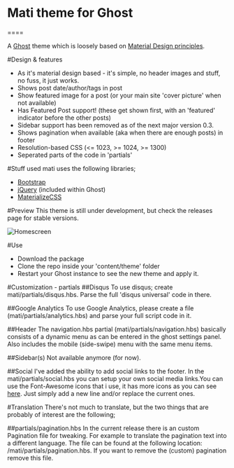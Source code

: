 # Mati theme for Ghost
====

A [Ghost](http://github.com/tryghost/ghost/) theme which is loosely based on [Material Design principles](http://www.google.com/design/spec/what-is-material/environment.html).

#Design & features
- As it's material design based - it's simple, no header images and stuff, no fuss, it just works.
- Shows post date/author/tags in post
- Show featured image for a post (or your main site 'cover picture' when not available)
- Has Featured Post support! (these get shown first, with an 'featured' indicator before the other posts)
- Sidebar support has been removed as of the next major version 0.3. 
- Shows pagination when available (aka when there are enough posts) in footer
- Resolution-based CSS (<= 1023, >= 1024, >= 1300)
- Seperated parts of the code in 'partials'

#Stuff used
mati uses the following libraries;
- [Bootstrap](https://github.com/twbs/bootstrap)
- [jQuery](https://github.com/jquery/jquery) (included within Ghost)
- [MaterializeCSS](https://materializecss.com)

#Preview
This theme is still under development, but check the releases page for stable versions.

![Homescreen](http://img.photobucket.com/albums/v385/hxkclan/2016-03-19%206%20-%20Copy.png)

#Use
- Download the package
- Clone the repo inside your 'content/theme' folder
- Restart your Ghost instance to see the new theme and apply it.

#Customization - partials
##Disqus
To use disqus; create mati/partials/disqus.hbs. Parse the full 'disqus universal' code in there.

##Google Analytics
To use Google Analytics, please create a file (mati/partials/analytics.hbs) and parse your full script code in it.

##Header
The navigation.hbs partial (mati/partials/navigation.hbs) basically consists of a dynamic menu as can be entered in the ghost settings panel. Also includes the mobile (side-swipe) menu with the same menu items.

##Sidebar(s)
Not available anymore (for now).

##Social
I've added the ability to add social links to the footer. In the mati/partials/social.hbs you can setup your own social media links.You can use the Font-Awesome icons that i use, it has more icons as you can see [here](http://fortawesome.github.io/Font-Awesome/icons/). Just simply add a new line and/or replace the current ones.

#Translation
There's not much to translate, but the two things that are probably of interest are the following;

##partials/pagination.hbs
In the current release there is an custom Pagination file for tweaking. For example to translate the pagination text into a different language. The file can be found at the following location: /mati/partials/pagination.hbs. If you want to remove the (custom) pagination remove this file.
